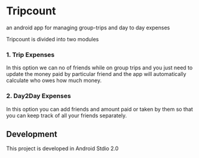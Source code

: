 # Tripcount
an android app for managing group-trips and day to day expenses

Tripcount is divided into two modules

### 1. Trip Expenses 
In this option we can no of friends while on group trips and you just need to update the money paid by particular friend and the app will automatically calculate who owes how much money.

### 2. Day2Day Expenses
In this option you can add friends and amount paid or taken by them so that you can keep track of all your friends separately.

## Development
This project is developed in Android Stdio 2.0


